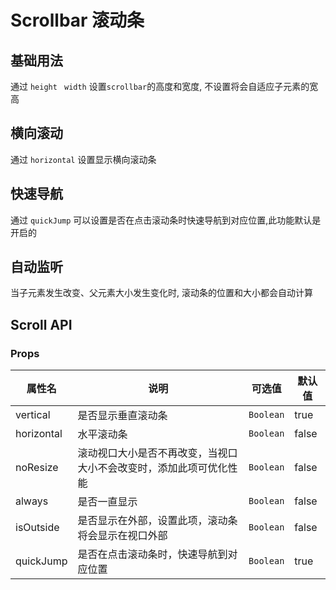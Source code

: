 # Scrollbar 滚动条

## 基础用法

通过 `height` ` width` 设置`scrollbar`的高度和宽度, 不设置将会自适应子元素的宽高 

<demo
src="./src/basic.vue"
title="早就看原生滚动条不顺眼了！（；´д｀）ゞ"
/>

## 横向滚动

通过 `horizontal` 设置显示横向滚动条

<demo
src="./src/horizontal.vue"
/>


## 快速导航

通过 `quickJump` 可以设置是否在点击滚动条时快速导航到对应位置,此功能默认是开启的

<demo
src="./src/quickJump.vue"
title="在滚动区域很长的时候挺好用的(*^_^*)"
/>


## 自动监听

当子元素发生改变、父元素大小发生变化时, 滚动条的位置和大小都会自动计算

<demo
src="./src/add.vue"
title="如果滚动区的大小不会改变, 可以设置noResize优化性能"
/>

## Scroll API

### Props

| 属性名     | 说明                                                         | 可选值    | 默认值 |
| ---------- | ------------------------------------------------------------ | --------- | ------ |
| vertical   | 是否显示垂直滚动条                                           | `Boolean` | true   |
| horizontal | 水平滚动条                                                   | `Boolean` | false  |
| noResize   | 滚动视口大小是否不再改变，当视口大小不会改变时，添加此项可优化性能 | `Boolean` | false  |
| always     | 是否一直显示                                                 | `Boolean` | false  |
| isOutside  | 是否显示在外部，设置此项，滚动条将会显示在视口外部           | `Boolean` | false  |
| quickJump  | 是否在点击滚动条时，快速导航到对应位置                       | `Boolean` | true   |

